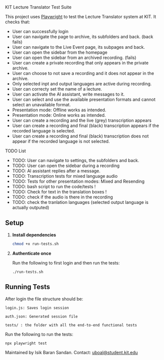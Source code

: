 KIT Lecture Translator Test Suite

This project uses [Playwright](https://playwright.dev/) to test the Lecture Translator system at KIT. It checks that:

- User can successfully login
- User can navigate the page to archive, its subfolders and back. (back fails)
- User can navigate to the Live Event page, its subpages and back.
- User can open the sidebar from the homepage
- User can open the sidebar from an archived recording. (fails)
- User can create a private recording that only appears in the private archive.
- User can choose to not save a recording and it does not appear in the archive.
- Only selected inpt and output languages are active during recording.
- User can correcty set the name of a lecture.
- User can activate the AI assistant, write messages to it.
- User can select and use the available presentation formats and cannot select an unavailable format.
- Presentation mode: Offline works as intended.
- Presentation mode: Online works as intended.
- User can create a recording and the live (grey) transcription appears
- User can create a recording and final (black) transcription appears if the recorded language is selected.
- User can create a recording and final (black) transcription does not appear if the recorded language is not selected.

TODO List
- TODO: User can navigate to settings, the subfolders and back.
- TODO: User can open the sidebar during a recording
- TODO: AI assistant replies after a message.
- TODO: Transcription tests for mixed language audio
- TODO: Tests for other presentation modes: Mixed and Resending
- TODO: bash script to run the code/tests !
- TODO: Check for text in the translation boxes !
- TODO: check if the audio is there in the recording
- TODO: check the tranlation languages (selected output language is actually outputed)

## Setup

1. **Install dependencies** 
   ```bash
   chmod +x run-tests.sh


2. **Authenticate once**
   
    Run the following to first login and then run the tests:

       ./run-tests.sh


## Running Tests

After login the file structure should be:

    login.js: Saves login session

    auth.json: Generated session file

    tests/ : the folder with all the end-to-end functional tests

Run the following to run the tests:

    npx playwright test



Maintained by Isik Baran Sandan. Contact: uboal@student.kit.edu
